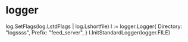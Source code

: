 # logger

log.SetFlags(log.LstdFlags | log.Lshortfile)
l := logger.Logger{
  Directory: "logssss",
  Prefix:    "feed_server",
}
l.InitStandardLogger(logger.FILE)
